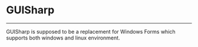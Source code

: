 # GUISharp
-----------------------
GUISharp is supposed to be a replacement for Windows Forms which supports both windows and linux environment.